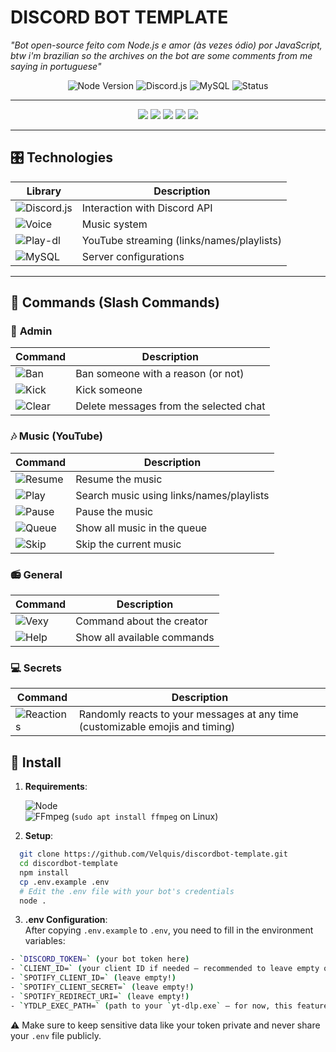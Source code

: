 # DISCORD BOT TEMPLATE
*"Bot open-source feito com Node.js e amor (às vezes ódio) por JavaScript, btw i'm brazilian so the archives on the bot are some comments from me saying in portuguese"*  

<div align="center">

![Node Version](https://img.shields.io/badge/Node.js-v22.14.0-68A063?style=flat-square&logo=node.js)
![Discord.js](https://img.shields.io/badge/Discord.js-v14-5865F2?style=flat-square&logo=discord)
![MySQL](https://img.shields.io/badge/MySQL-8.0-4479A1?style=flat-square&logo=mysql)
![Status](https://img.shields.io/badge/Status-Online-00CC00?style=flat-square)

</div>

---

<div align="center">

<img src="https://img.shields.io/badge/-Made_by_Brazilian-009C3B?style=for-the-badge&logo=spotify">
<img src="https://img.shields.io/badge/-Femboy_Developer-FF73FA?style=for-the-badge&logo=tinder">
<img src="https://img.shields.io/badge/-Lazy_but_Effective-FFD700?style=for-the-badge&logo=slack">
<img src="https://img.shields.io/badge/-Coffee_Addict-6F4E37?style=for-the-badge&logo=coffeescript">
<img src="https://img.shields.io/badge/-Developer-333333?style=for-the-badge&logo=github">

</div>

---

## 🎛️ **Technologies**

| Library | Description |
|---------|-------------|
| ![Discord.js](https://img.shields.io/badge/-discord.js@14-FFE4E1?logo=discord) | Interaction with Discord API |
| ![Voice](https://img.shields.io/badge/-@discordjs/voice-FFE4E1?logo=spotify) | Music system |
| ![Play-dl](https://img.shields.io/badge/-play--dl-FFE4E1?logo=youtube&logoColor=black) | YouTube streaming (links/names/playlists) |
| ![MySQL](https://img.shields.io/badge/-MySQL-FFE4E1?logo=mysql&logoColor=black) | Server configurations |

---

## 🎯 **Commands (Slash Commands)**

### 🔧 **Admin**

| Command | Description |
|---------|-------------|
| ![Ban](https://img.shields.io/badge/-ban_@user_[reason]-FFE4E1) | Ban someone with a reason (or not) |
| ![Kick](https://img.shields.io/badge/-kick_@user-FFE4E1) | Kick someone |
| ![Clear](https://img.shields.io/badge/-clear_quantity-FFE4E1) | Delete messages from the selected chat |

### 🎶 **Music (YouTube)**

| Command | Description |
|---------|-------------|
| ![Resume](https://img.shields.io/badge/-resume-FFE4E1) | Resume the music |
| ![Play](https://img.shields.io/badge/-play-FFE4E1) | Search music using links/names/playlists |
| ![Pause](https://img.shields.io/badge/-pause-FFE4E1) | Pause the music |
| ![Queue](https://img.shields.io/badge/-queue-FFE4E1) | Show all music in the queue |
| ![Skip](https://img.shields.io/badge/-skip-FFE4E1) | Skip the current music |

### 📻 **General**

| Command | Description |
|---------|-------------|
| ![Vexy](https://img.shields.io/badge/-vexy-FFE4E1) | Command about the creator |
| ![Help](https://img.shields.io/badge/-help-FFE4E1) | Show all available commands |

### 💻 **Secrets**

| Command | Description |
|---------|-------------|
| ![Reactions](https://img.shields.io/badge/-random_reactions-FFE4E1) | Randomly reacts to your messages at any time (customizable emojis and timing) |

## 📳 **Install**  
1. **Requirements**:

   ![Node](https://img.shields.io/badge/-Node.js_v22+-68A063?logo=node.js&logoColor=white)  
   ![FFmpeg](https://img.shields.io/badge/-FFmpeg-007808?logo=ffmpeg) (`sudo apt install ffmpeg` on Linux)  

2. **Setup**:  
```bash
  git clone https://github.com/Velquis/discordbot-template.git
  cd discordbot-template
  npm install
  cp .env.example .env
  # Edit the .env file with your bot's credentials
  node .
```
   
3. **.env Configuration**:  
   After copying `.env.example` to `.env`, you need to fill in the environment variables:
   
```bash
- `DISCORD_TOKEN=` (your bot token here)
- `CLIENT_ID=` (your client ID if needed — recommended to leave empty or use your own)
- `SPOTIFY_CLIENT_ID=` (leave empty!)
- `SPOTIFY_CLIENT_SECRET=` (leave empty!)
- `SPOTIFY_REDIRECT_URI=` (leave empty!)
- `YTDLP_EXEC_PATH=` (path to your `yt-dlp.exe` — for now, this feature requires manual installation of yt-dlp and setting its system path on your machine)
```

   ⚠️ Make sure to keep sensitive data like your token private and never share your `.env` file publicly.

